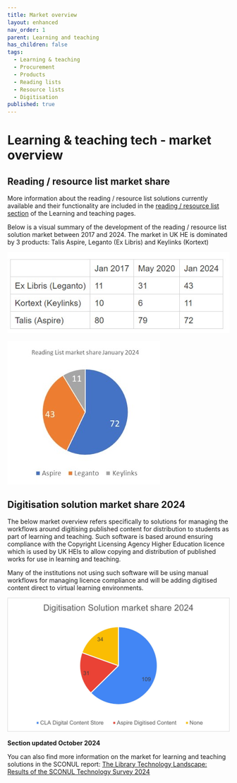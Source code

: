 ```yaml
---
title: Market overview
layout: enhanced
nav_order: 1
parent: Learning and teaching
has_children: false
tags:
  - Learning & teaching
  - Procurement
  - Products
  - Reading lists
  - Resource lists
  - Digitisation
published: true
---
```

# Learning & teaching tech - market overview

## Reading / resource list market share

More information about the reading / resource list solutions currently available and their functionality are included in the [reading / resource list section](/learning-and-teaching/) of the Learning and teaching pages.

Below is a visual summary of the development of the reading / resource list solution market between 2017 and 2024. The market in UK HE is dominated by 3 products: Talis Aspire, Leganto (Ex Libris) and Keylinks (Kortext)

![Reading list market share 2017 - 2024](/assets/images/reading-list-marketshare-table.jpg "Reading list market share table")

![Reading list market share 2024](/assets/images/reading-list-market-share-pie-chart.jpg "Reading list market share 2024")

## Digitisation solution market share 2024

The below market overview refers specifically to solutions for managing the workflows around digitising published content for distribution to students as part of learning and teaching. Such software is based around ensuring compliance with the Copyright Licensing Agency Higher Education licence which is used by UK HEIs to allow copying and distribution of published works for use in learning and teaching.

Many of the institutions not using such software will be using manual workflows for managing licence compliance and will be adding digitised content direct to virtual learning environments.

![Digitisation market share 2024](/assets/images/digitisation-market-share-pie-chart.jpg "Digitisation market share 2024")

**Section updated October 2024**


You can also find more information on the market for learning and teaching solutions in the SCONUL report: [The Library Technology Landscape: Results of the SCONUL Technology Survey 2024](<>)
